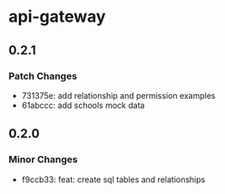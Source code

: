 # api-gateway

## 0.2.1

### Patch Changes

- 731375e: add relationship and permission examples
- 61abccc: add schools mock data

## 0.2.0

### Minor Changes

- f9ccb33: feat: create sql tables and relationships
